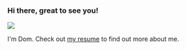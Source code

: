 ### Hi there, great to see you!

![](https://media.giphy.com/media/tlGD7PDy1w8fK/giphy.gif)

I'm Dom. Check out [my resume](https://raw.githubusercontent.com/aberonni/aberonni/main/CV.pdf) to find out more about me.
